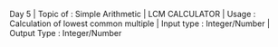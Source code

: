 Day 5 |
Topic of : Simple Arithmetic |
LCM CALCULATOR |
Usage : Calculation of lowest common multiple |
Input type : Integer/Number |
Output Type : Integer/Number
